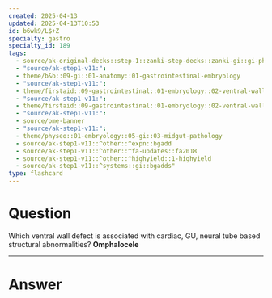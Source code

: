 ```yaml
---
created: 2025-04-13
updated: 2025-04-13T10:53
id: b6wk9/L$+Z
specialty: gastro
specialty_id: 189
tags:
  - source/ak-original-decks::step-1::zanki-step-decks::zanki-gi::gi-physiology-+-embryo,-anatomy
  - "source/ak-step1-v11:": 
  - theme/b&b::09-gi::01-anatomy::01-gastrointestinal-embryology
  - "source/ak-step1-v11:": 
  - theme/firstaid::09-gastrointestinal::01-embryology::02-ventral-wall-defects
  - "source/ak-step1-v11:": 
  - theme/firstaid::09-gastrointestinal::01-embryology::02-ventral-wall-defects::omphalocele
  - "source/ak-step1-v11:": 
  - source/ome-banner
  - "source/ak-step1-v11:": 
  - theme/physeo::01-embryology::05-gi::03-midgut-pathology
  - source/ak-step1-v11::^other::^expn::bgadd
  - source/ak-step1-v11::^other::^fa-updates::fa2018
  - source/ak-step1-v11::^other::^highyield::1-highyield
  - source/ak-step1-v11::^systems::gi::bgadds"
type: flashcard
---
```


# Question
Which ventral wall defect is associated with cardiac, GU, neural tube based structural abnormalities?   **Omphalocele**

---

# Answer

